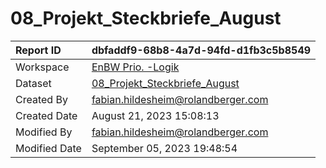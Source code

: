 



# 08_Projekt_Steckbriefe_August

|Report ID|dbfaddf9-68b8-4a7d-94fd-d1fb3c5b8549|
| :--- | :--- |
|Workspace|[EnBW Prio. -Logik](../Workspaces/EnBW-Prio.--Logik.md)|
|Dataset|[08_Projekt_Steckbriefe_August](../Datasets/08_Projekt_Steckbriefe_August.md)|
|Created By|fabian.hildesheim@rolandberger.com|
|Created Date|August 21, 2023 15:08:13|
|Modified By|fabian.hildesheim@rolandberger.com|
|Modified Date|September 05, 2023 19:48:54|
